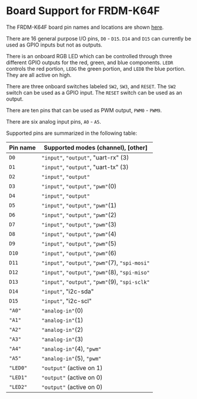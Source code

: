 Board Support for FRDM-K64F
===========================

The FRDM-K64F board pin names and locations are shown [here](https://developer.mbed.org/platforms/FRDM-K64F/).

There are 16 general purpose I/O pins, `D0` - `D15`. `D14` and `D15` can currently be used as GPIO inputs but not as outputs.

There is an onboard RGB LED which can be controlled through three different GPIO outputs for the red, green, and blue components. `LEDR` controls the red portion, `LEDG` the green portion, and `LEDB` the blue
portion. They are all active on high.

There are three onboard switches labeled `SW2`, `SW3`, and `RESET`. The `SW2` switch can be used as a GPIO input. The `RESET` switch can be used as an output.

There are ten pins that can be used as PWM output, `PWM0` - `PWM9`.

There are six analog input pins, `A0` - `A5`.

Supported pins are summarized in the following table:

|Pin name |Supported modes (channel), [other]   |
| ---     | ---                                 |
| `D0`    | `"input"`, `"output"`, "uart-rx" (3)|
| `D1`    | `"input"`, `"output"`, "uart-tx" (3)|
| `D2`    | `"input"`, `"output"`               |
| `D3`    | `"input"`, `"output"`, `"pwm"`(0)   |
| `D4`    | `"input"`, `"output"`               |
| `D5`    | `"input"`, `"output"`, `"pwm"`(1)   |
| `D6`    | `"input"`, `"output"`, `"pwm"`(2)   |
| `D7`    | `"input"`, `"output"`, `"pwm"`(3)   |
| `D8`    | `"input"`, `"output"`, `"pwm"`(4)   |
| `D9`    | `"input"`, `"output"`, `"pwm"`(5)   |
| `D10`   | `"input"`, `"output"`, `"pwm"`(6)   |
| `D11`   | `"input"`, `"output"`, `"pwm"`(7), `"spi-mosi"` |
| `D12`   | `"input"`, `"output"`, `"pwm"`(8), `"spi-miso"` |
| `D13`   | `"input"`, `"output"`, `"pwm"`(9), `"spi-sclk"` |
| `D14`   | `"input"`, "i2c-sda"                |
| `D15`   | `"input"`, "i2c-scl"                |
| `"A0"`  | `"analog-in"`(0)                    |
| `"A1"`  | `"analog-in"`(1)                    |
| `"A2"`  | `"analog-in"`(2)                    |
| `"A3"`  | `"analog-in"`(3)                    |
| `"A4"`  | `"analog-in"`(4), `"pwm"`           |
| `"A5"`  | `"analog-in"`(5), `"pwm"`           |
| `"LED0"`| `"output"` (active on 1)            |
| `"LED1"`| `"output"` (active on 0)            |
| `"LED2"`| `"output"` (active on 0)            |

